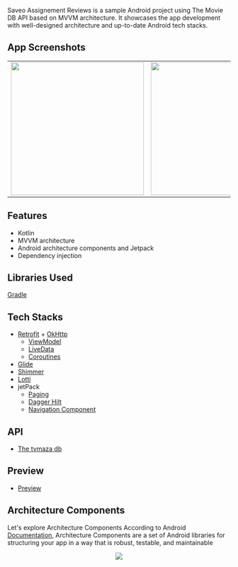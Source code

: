 
Saveo Assignement Reviews is a sample Android project using The Movie DB API based on MVVM architecture. It showcases the app development with well-designed architecture and up-to-date Android tech stacks.

## App Screenshots

<table>
  <tr>
    <td><img src="https://user-images.githubusercontent.com/38027375/126920501-d5aefd9c-f8b4-4899-9c13-c06ba484aa33.jpg" width="300"/></td>
    <td><img src="https://user-images.githubusercontent.com/38027375/126920505-ef861f5b-da68-4e5f-b409-d959a4c160ba.jpg" width="300"/></td>
  </tr>
 </table>

## Features
* Kotlin
* MVVM architecture
* Android architecture components and Jetpack
* Dependency injection

## Libraries Used

[Gradle](https://github.com/nero002/saveoAssignment/blob/main/app/build.gradle)

## Tech Stacks
* [Retrofit](http://square.github.io/retrofit/) + [OkHttp](http://square.github.io/okhttp/) 
    * [ViewModel](https://developer.android.com/reference/androidx/lifecycle/ViewModel)
    * [LiveData](https://developer.android.com/topic/libraries/architecture/livedata)
    * [Coroutines](https://developer.android.com/kotlin/coroutines)
* [Glide](https://github.com/bumptech/glide)
* [Shimmer](implementation 'com.facebook.shimmer:shimmer:0.1.0@aar')
* [Lotti](https://lottiefiles.com)
* jetPack
  * [Paging](https://developer.android.com/topic/libraries/architecture/paging)
  * [Dagger Hilt](https://developer.android.com/training/dependency-injection/hilt-android)
  * [Navigation Component](https://developer.android.com/jetpack/androidx/releases/navigation)

## API 

* [The tvmaza db](https://api.tvmaze.com/)

## Preview
* [Preview](https://drive.google.com/drive/folders/1m9bb4Use5xRE9613cToSWTj2kNxsNWb_?usp=sharing)
 
## Architecture Components
Let's explore Architecture Components
According to Android [Documentation](https://developer.android.com/jetpack/guide), Architecture Components are a set of Android libraries for structuring your app in a way that is robust, testable, and maintainable
<p align="center">
<img src="https://user-images.githubusercontent.com/38027375/126921880-cb52be11-d8e1-4804-98de-b1efab5edd47.png"/>
</p>
